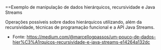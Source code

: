 ==Exemplo de manipulação de dados hierárquicos, recursividade e Java Streams

Operações possíveis sobre dados hierárquicos utilizando, além da recursividade, técnicas de programação funcional e a API Java Streams.

- Fonte: https://medium.com/@marcellogpassos/um-pouco-de-dados-hier%C3%A1rquicos-recursividade-e-java-streams-e14264a132dc